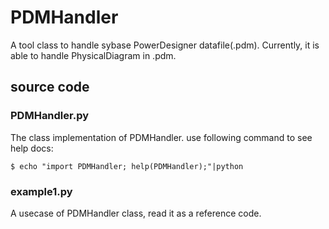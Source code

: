 # PDMHandler
A tool class to handle sybase PowerDesigner datafile(.pdm). 
Currently, it is able to handle PhysicalDiagram in .pdm.
## source code
### PDMHandler.py
The class implementation  of PDMHandler.
use following command to see help docs:
```
$ echo "import PDMHandler; help(PDMHandler);"|python
```
### example1.py
A usecase of PDMHandler class, read it as a reference code.
